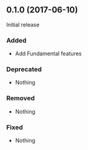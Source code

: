 ## 0.1.0 (2017-06-10)

Initial release

### Added

- Add Fundamental features

### Deprecated

- Nothing

### Removed

- Nothing

### Fixed

- Nothing
